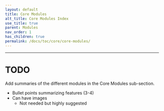 ```yaml
---
layout: default
title: Core Modules
alt_title: Core Modules Index
use_title: true
parent: Modules
nav_order: 1
has_children: true
permalink: /docs/toc/core/core-modules/
---
```


---

# TODO
Add summaries of the different modules in the Core Modules sub-section.

* Bullet points summarizing features (3-4)
* Can have images
  * Not needed but highly suggested
